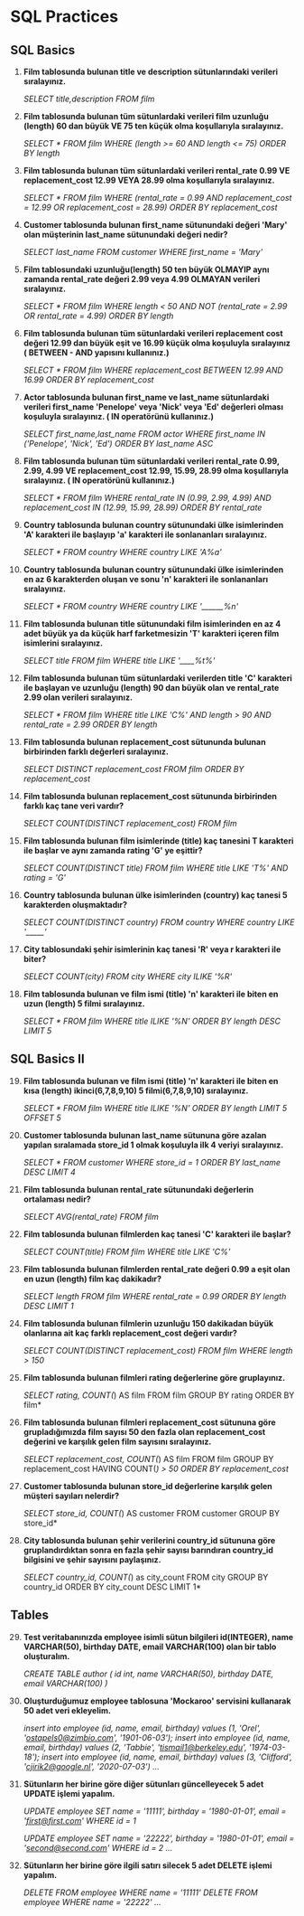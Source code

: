 # SQL Practices

## SQL Basics


 1. **Film tablosunda bulunan title ve description sütunlarındaki verileri
    sıralayınız.**

	*SELECT title,description FROM film*
	
 2. **Film tablosunda bulunan tüm sütunlardaki verileri film uzunluğu (length) 60 dan büyük VE 75 ten küçük olma koşullarıyla sıralayınız.**

	*SELECT * FROM film 
    WHERE (length >= 60 
    AND length <= 75) 
    ORDER BY length*
	
 3. **Film tablosunda bulunan tüm sütunlardaki verileri rental_rate 0.99 VE replacement_cost 12.99 VEYA 28.99 olma koşullarıyla sıralayınız.**

	*SELECT * FROM film 
    WHERE (rental_rate = 0.99 
    AND replacement_cost = 12.99 
    OR replacement_cost = 28.99) 
	ORDER BY replacement_cost*
	 
 4. **Customer tablosunda bulunan first_name sütunundaki değeri 'Mary' olan müşterinin last_name sütunundaki değeri nedir?**

	*SELECT last_name FROM customer 
    WHERE first_name = 'Mary'*
	 
 5. **Film tablosundaki uzunluğu(length) 50 ten büyük OLMAYIP aynı zamanda rental_rate değeri 2.99 veya 4.99 OLMAYAN verileri sıralayınız.**

	*SELECT * FROM film 
    WHERE length < 50 
    AND NOT (rental_rate = 2.99 
    OR rental_rate = 4.99) 
    ORDER BY length*
    
 6. **Film tablosunda bulunan tüm sütunlardaki verileri replacement cost değeri 12.99 dan büyük eşit ve 16.99 küçük olma koşuluyla sıralayınız ( BETWEEN - AND yapısını kullanınız.)**
    
    *SELECT * FROM film 
    WHERE replacement_cost 
    BETWEEN 12.99 
    AND 16.99
    ORDER BY replacement_cost*

7. **Actor tablosunda bulunan first_name ve last_name sütunlardaki verileri first_name 'Penelope' veya 'Nick' veya 'Ed' değerleri olması koşuluyla sıralayınız. ( IN operatörünü kullanınız.)**

    *SELECT first_name,last_name FROM actor 
    WHERE first_name 
    IN ('Penelope', 'Nick', 'Ed')
    ORDER BY last_name ASC*

8. **Film tablosunda bulunan tüm sütunlardaki verileri rental_rate 0.99, 2.99, 4.99 VE replacement_cost 12.99, 15.99, 28.99 olma koşullarıyla sıralayınız. ( IN operatörünü kullanınız.)**

    *SELECT * FROM film 
    WHERE rental_rate 
    IN (0.99, 2.99, 4.99) 
    AND replacement_cost 
    IN (12.99, 15.99, 28.99)
    ORDER BY rental_rate*

9. **Country tablosunda bulunan country sütunundaki ülke isimlerinden 'A' karakteri ile başlayıp 'a' karakteri ile sonlananları sıralayınız.**

    *SELECT * FROM country 
    WHERE country 
    LIKE 'A%a'*

10. **Country tablosunda bulunan country sütunundaki ülke isimlerinden en az 6 karakterden oluşan ve sonu 'n' karakteri ile sonlananları sıralayınız.**

    *SELECT * FROM country 
    WHERE country 
    LIKE '______%n'*

11. **Film tablosunda bulunan title sütunundaki film isimlerinden en az 4 adet büyük ya da küçük harf farketmesizin 'T' karakteri içeren film isimlerini sıralayınız.**

    *SELECT title FROM film 
    WHERE title 
    LIKE '____%t%'*

12. **Film tablosunda bulunan tüm sütunlardaki verilerden title 'C' karakteri ile başlayan ve uzunluğu (length) 90 dan büyük olan ve rental_rate 2.99 olan verileri sıralayınız.**

    *SELECT * FROM film 
    WHERE title 
    LIKE 'C%' 
    AND length > 90 
    AND rental_rate = 2.99 
    ORDER BY length*

13. **Film tablosunda bulunan replacement_cost sütununda bulunan birbirinden farklı değerleri sıralayınız.**

    *SELECT DISTINCT replacement_cost FROM film 
    ORDER BY replacement_cost*

14. **Film tablosunda bulunan replacement_cost sütununda birbirinden farklı kaç tane veri vardır?**

    *SELECT COUNT(DISTINCT replacement_cost) FROM film*

15. **Film tablosunda bulunan film isimlerinde (title) kaç tanesini T karakteri ile başlar ve aynı zamanda rating 'G' ye eşittir?**

    *SELECT COUNT(DISTINCT title) FROM film 
    WHERE title 
    LIKE 'T%' 
    AND rating = 'G'*

16. **Country tablosunda bulunan ülke isimlerinden (country) kaç tanesi 5 karakterden oluşmaktadır?**

    *SELECT COUNT(DISTINCT country) FROM country 
    WHERE country 
    LIKE '_____'*

17. **City tablosundaki şehir isimlerinin kaç tanesi 'R' veya r karakteri ile biter?**

    *SELECT COUNT(city) FROM city 
    WHERE city 
    ILIKE '%R'*

18. **Film tablosunda bulunan ve film ismi (title) 'n' karakteri ile biten en uzun (length) 5 filmi sıralayınız.**

    *SELECT * FROM film 
    WHERE title 
    ILIKE '%N' 
    ORDER BY length 
    DESC LIMIT 5*

## SQL Basics II

19. **Film tablosunda bulunan ve film ismi (title) 'n' karakteri ile biten en kısa (length) ikinci(6,7,8,9,10) 5 filmi(6,7,8,9,10) sıralayınız.**

    *SELECT * FROM film 
    WHERE title 
    ILIKE '%N' 
    ORDER BY length 
    LIMIT 5 
    OFFSET 5*

20. **Customer tablosunda bulunan last_name sütununa göre azalan yapılan sıralamada store_id 1 olmak koşuluyla ilk 4 veriyi sıralayınız.**

    *SELECT * FROM customer 
    WHERE store_id = 1 
    ORDER BY last_name 
    DESC LIMIT 4*

21. **Film tablosunda bulunan rental_rate sütunundaki değerlerin ortalaması nedir?**

    *SELECT AVG(rental_rate) FROM film*

22. **Film tablosunda bulunan filmlerden kaç tanesi 'C' karakteri ile başlar?**

    *SELECT COUNT(title) FROM film 
    WHERE title 
    LIKE 'C%'*

23. **Film tablosunda bulunan filmlerden rental_rate değeri 0.99 a eşit olan en uzun (length) film kaç dakikadır?**

    *SELECT length FROM film 
    WHERE rental_rate = 0.99 
    ORDER BY length 
    DESC LIMIT 1*

24. **Film tablosunda bulunan filmlerin uzunluğu 150 dakikadan büyük olanlarına ait kaç farklı replacement_cost değeri vardır?**

    *SELECT COUNT(DISTINCT replacement_cost) FROM film 
    WHERE length > 150*

25. **Film tablosunda bulunan filmleri rating değerlerine göre gruplayınız.**

    *SELECT rating, COUNT(*) AS film FROM film
    GROUP BY rating
    ORDER BY film*

26. **Film tablosunda bulunan filmleri replacement_cost sütununa göre grupladığımızda film sayısı 50 den fazla olan replacement_cost değerini ve karşılık gelen film sayısını sıralayınız.**

    *SELECT replacement_cost, COUNT(*) AS film
    FROM film
    GROUP BY replacement_cost
    HAVING COUNT(*) > 50
    ORDER BY replacement_cost*

27. **Customer tablosunda bulunan store_id değerlerine karşılık gelen müşteri sayıları nelerdir?**

    *SELECT store_id, COUNT(*) AS customer
    FROM customer
    GROUP BY store_id*

28. **City tablosunda bulunan şehir verilerini country_id sütununa göre gruplandırdıktan sonra en fazla şehir sayısı barındıran country_id bilgisini ve şehir sayısını paylaşınız.**

    *SELECT country_id, COUNT(*) as city_count
    FROM city
    GROUP BY country_id
    ORDER BY city_count DESC
    LIMIT 1*

## Tables

29. **Test veritabanınızda employee isimli sütun bilgileri id(INTEGER), name VARCHAR(50), birthday DATE, email VARCHAR(100) olan bir tablo oluşturalım.**

    *CREATE TABLE author (
    id int,
    name VARCHAR(50),
    birthday DATE,
    email VARCHAR(100)
    )*

30. **Oluşturduğumuz employee tablosuna 'Mockaroo' servisini kullanarak 50 adet veri ekleyelim.**

    *insert into employee (id, name, email, birthday) values (1, 'Orel', 'ostapels0@zimbio.com', '1901-06-03');
    insert into employee (id, name, email, birthday) values (2, 'Tabbie', 'tismail1@berkeley.edu', '1974-03-18');
    insert into employee (id, name, email, birthday) values (3, 'Clifford', 'cjirik2@google.nl', '2020-07-03') ...*

31. **Sütunların her birine göre diğer sütunları güncelleyecek 5 adet UPDATE işlemi yapalım.**

    *UPDATE employee
    SET name = '11111',
	birthday = '1980-01-01',
    email = 'first@first.com'
    WHERE id = 1*

    *UPDATE employee
    SET name = '22222',
	birthday = '1980-01-01',
    email = 'second@second.com'
    WHERE id = 2 ...*

32. **Sütunların her birine göre ilgili satırı silecek 5 adet DELETE işlemi yapalım.**

    *DELETE FROM employee
    WHERE name = '11111'*
    *DELETE FROM employee
    WHERE name = '22222' ...*